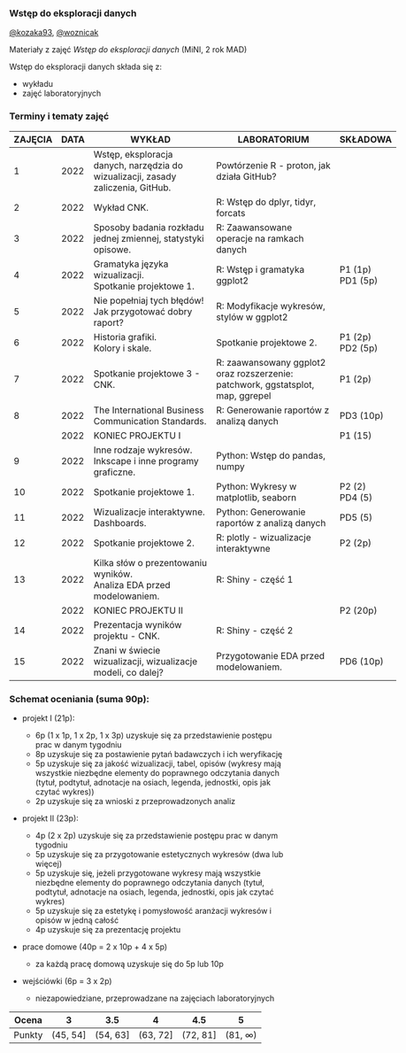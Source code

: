### Wstęp do eksploracji danych

[@kozaka93](https://github.com/kozaka93), [@woznicak](https://github.com/woznicak)

Materiały z zajęć *Wstęp do eksploracji danych* (MiNI, 2 rok MAD)

Wstęp do eksploracji danych składa się z:

-   wykładu
-   zajęć laboratoryjnych

### Terminy i tematy zajęć 
<table style="undefined;table-layout: fixed; width: 700px">
<colgroup>
<col style="width: 72.116667px">
<col style="width: 49.116667px">
<col style="width: 237.116667px">
<col style="width: 237.116667px">
<col style="width: 95.116667px">
</colgroup>
<thead>
  <tr>
    <th>ZAJĘCIA</th>
    <th>DATA</th>
    <th>WYKŁAD</th>
    <th>LABORATORIUM</th>
    <th>SKŁADOWA</th>
  </tr>
</thead>
<tbody>
  <tr>
    <td rowspan="2">1</td>
    <td rowspan="2">2022</td>
    <td rowspan="2">Wstęp, eksploracja danych, narzędzia do wizualizacji, zasady zaliczenia, GitHub.</td>
    <td rowspan="2">Powtórzenie R - proton, jak działa GitHub?</td>
    <td rowspan="2"></td>
  </tr>
  <tr>
  </tr>
  <tr>
    <td rowspan="2">2</td>
    <td rowspan="2">2022</td>
    <td rowspan="2">Wykład CNK.</td>
    <td rowspan="2">R: Wstęp do dplyr, tidyr, forcats</td>
    <td rowspan="2"></td>
  </tr>
  <tr>
  </tr>
  <tr>
    <td rowspan="2">3</td>
    <td rowspan="2">2022</td>
    <td rowspan="2">Sposoby badania rozkładu jednej zmiennej, statystyki opisowe.</td>
    <td rowspan="2">R: Zaawansowane operacje na ramkach danych</td>
    <td rowspan="2"></td>
  </tr>
  <tr>
  </tr>
  <tr>
    <td rowspan="2">4</td>
    <td rowspan="2">2022</td>
    <td rowspan="2">Gramatyka języka wizualizacji.<br>Spotkanie projektowe 1.</td>
    <td rowspan="2">R: Wstęp i gramatyka ggplot2</td>
    <td rowspan="2">P1 (1p)<br>PD1 (5p)</td>
  </tr>
  <tr>
  </tr>
  <tr>
    <td rowspan="2">5</td>
    <td rowspan="2">2022</td>
    <td rowspan="2">Nie popełniaj tych błędów!<br>Jak przygotować dobry raport? </td>
    <td rowspan="2">R: Modyfikacje wykresów, stylów w ggplot2</td>
    <td rowspan="2"></td>
  </tr>
  <tr>
  </tr>
  <tr>
    <td rowspan="2">6</td>
    <td rowspan="2">2022</td>
    <td rowspan="2">Historia grafiki.<br>Kolory i skale.</td>
    <td rowspan="2">Spotkanie projektowe 2.</td>
    <td rowspan="2">P1 (2p)<br>PD2 (5p)</td>
  </tr>
  <tr>
  </tr>
  <tr>
    <td rowspan="2">7</td>
    <td rowspan="2">2022</td>
    <td rowspan="2">Spotkanie projektowe 3 - CNK.</td>
    <td rowspan="2">R: zaawansowany ggplot2 oraz rozszerzenie: patchwork, ggstatsplot, map, ggrepel</td>
    <td rowspan="2">P1 (2p)</td>
  </tr>
  <tr>
  </tr>
  <tr>
    <td rowspan="2">8</td>
    <td rowspan="2">2022</td>
    <td rowspan="2">The International Business Communication Standards.</td>
    <td rowspan="2">R: Generowanie raportów z analizą danych</td>
    <td rowspan="2">PD3 (10p)</td>
  </tr>
  <tr>
  </tr>
  <tr>
    <td></td>
    <td>2022</td>
    <td colspan="2">KONIEC PROJEKTU I </td>
    <td>P1 (15)</td>
  </tr>
  <tr>
    <td rowspan="2">9</td>
    <td rowspan="2">2022</td>
    <td rowspan="2">Inne rodzaje wykresów. <br>Inkscape i inne programy graficzne.</td>
    <td rowspan="2">Python: Wstęp do pandas, numpy</td>
    <td rowspan="2"></td>
  </tr>
  <tr>
  </tr>
  <tr>
    <td rowspan="2">10</td>
    <td rowspan="2">2022</td>
    <td rowspan="2">Spotkanie projektowe 1.</td>
    <td rowspan="2">Python: Wykresy w matplotlib, seaborn</td>
    <td rowspan="2">P2 (2) <br>PD4 (5)</td>
  </tr>
  <tr>
  </tr>
  <tr>
    <td rowspan="2">11</td>
    <td rowspan="2">2022</td>
    <td rowspan="2">Wizualizacje interaktywne. Dashboards.</td>
    <td rowspan="2">Python: Generowanie raportów z analizą danych</td>
    <td rowspan="2">PD5 (5)</td>
  </tr>
  <tr>
  </tr>
  <tr>
    <td rowspan="2">12</td>
    <td rowspan="2">2022</td>
    <td rowspan="2">Spotkanie projektowe 2.</td>
    <td rowspan="2">R: plotly - wizualizacje interaktywne</td>
    <td rowspan="2">P2 (2p)</td>
  </tr>
  <tr>
  </tr>
  <tr>
    <td rowspan="2">13</td>
    <td rowspan="2">2022</td>
    <td rowspan="2">Kilka słów o prezentowaniu wyników.<br>Analiza EDA przed modelowaniem.</td>
    <td rowspan="2">R: Shiny - część 1</td>
    <td rowspan="2"></td>
  </tr>
  <tr>
  </tr>
  <tr>
    <td></td>
    <td>2022</td>
    <td colspan="2">KONIEC PROJEKTU II </td>
    <td>P2 (20p)</td>
  </tr>
  <tr>
    <td rowspan="2">14</td>
    <td rowspan="2">2022</td>
    <td rowspan="2">Prezentacja wyników projektu - CNK.</td>
    <td rowspan="2">R: Shiny - część 2</td>
    <td rowspan="2"></td>
  </tr>
  <tr>
  </tr>
  <tr>
    <td rowspan="2">15</td>
    <td rowspan="2">2022</td>
    <td rowspan="2">Znani w świecie wizualizacji, wizualizacje modeli, co dalej?</td>
    <td rowspan="2">Przygotowanie EDA przed modelowaniem.</td>
    <td rowspan="2">PD6 (10p)</td>
  </tr>
  <tr>
  </tr>
</tbody>
</table>


### Schemat oceniania (suma 90p):

-  projekt I (21p):
	-	6p (1 x 1p, 1 x 2p, 1 x 3p) uzyskuje się za przedstawienie postępu prac w danym tygodniu
	-	8p uzyskuje się za postawienie pytań badawczych i ich weryfikację
	-	5p uzyskuje się za jakość wizualizacji, tabel, opisów (wykresy mają wszystkie niezbędne elementy do poprawnego odczytania danych (tytuł, podtytuł, adnotacje na osiach, legenda, jednostki, opis jak czytać wykres))
	-	2p uzyskuje się za wnioski z przeprowadzonych analiz

-  projekt II (23p):
	- 4p (2 x 2p) uzyskuje się za przedstawienie postępu prac w danym tygodniu
	- 5p uzyskuje się za przygotowanie estetycznych wykresów (dwa lub więcej)
	- 5p uzyskuje się, jeżeli przygotowane wykresy mają wszystkie niezbędne elementy do poprawnego odczytania danych (tytuł, podtytuł, adnotacje na osiach, legenda, jednostki, opis jak czytać wykres)
	- 5p uzyskuje się za estetykę i pomysłowość aranżacji wykresów i opisów w jedną całość
	- 4p uzyskuje się za prezentację projektu

-  prace domowe (40p = 2 x 10p + 4 x 5p)
	- za każdą pracę domową uzyskuje się do 5p lub 10p

- wejściówki (6p = 3 x 2p)
	- niezapowiedziane, przeprowadzane na zajęciach laboratoryjnych 
    
    
| Ocena |  3 | 3.5 | 4 | 4.5 | 5 |
|:---:|:---:|:---:|:---:|:---:|:---:|
| Punkty   | (45, 54] | (54, 63] | (63, 72] | (72, 81] | (81, ∞) |
